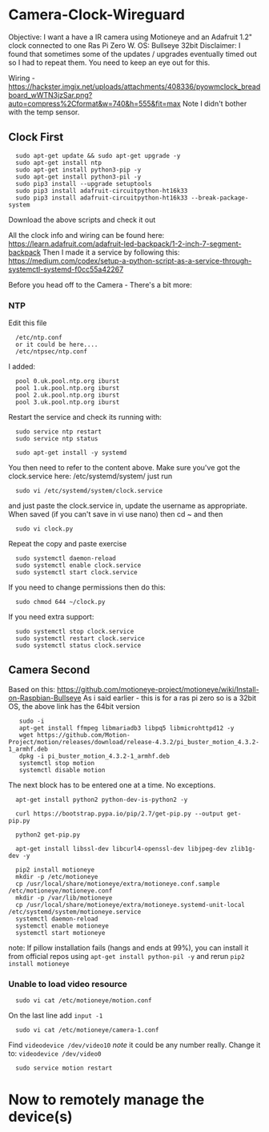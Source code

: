 # Camera-Clock-Wireguard

Objective: I want a have a IR camera using Motioneye and an Adafruit 1.2" clock connected to one Ras Pi Zero W.
OS: Bullseye 32bit
Disclaimer: I found that sometimes some of the updates / upgrades eventually timed out so I had to repeat them.  You need to keep an eye out for this.

Wiring - https://hackster.imgix.net/uploads/attachments/408336/pyowmclock_breadboard_wWTN3jzSar.png?auto=compress%2Cformat&w=740&h=555&fit=max Note I didn't bother with the temp sensor.

## Clock First
```
  sudo apt-get update && sudo apt-get upgrade -y
  sudo apt-get install ntp
  sudo apt-get install python3-pip -y
  sudo apt-get install python3-pil -y
  sudo pip3 install --upgrade setuptools
  sudo pip3 install adafruit-circuitpython-ht16k33
  sudo pip3 install adafruit-circuitpython-ht16k33 --break-package-system
```
Download the above scripts and check it out

All the clock info and wiring can be found here: https://learn.adafruit.com/adafruit-led-backpack/1-2-inch-7-segment-backpack 
Then I made it a service by following this: https://medium.com/codex/setup-a-python-script-as-a-service-through-systemctl-systemd-f0cc55a42267

Before you head off to the Camera - There's a bit more:

### NTP

Edit this file
```
  /etc/ntp.conf
  or it could be here....
  /etc/ntpsec/ntp.conf
```
I added:
```
  pool 0.uk.pool.ntp.org iburst
  pool 1.uk.pool.ntp.org iburst
  pool 2.uk.pool.ntp.org iburst
  pool 3.uk.pool.ntp.org iburst
```

Restart the service and check its running with:
```
  sudo service ntp restart
  sudo service ntp status
```



```
  sudo apt-get install -y systemd
```

You then need to refer to the content above.  Make sure you've got the clock.service here: /etc/systemd/system/ just run
```
  sudo vi /etc/systemd/system/clock.service
```
and just paste the clock.service in, update the username as appropriate.  When saved (if you can't save in vi use nano) then cd ~ and then 
```
  sudo vi clock.py
```
Repeat the copy and paste exercise

```
  sudo systemctl daemon-reload
  sudo systemctl enable clock.service
  sudo systemctl start clock.service
```

If you need to change permissions then do this:
```
  sudo chmod 644 ~/clock.py
```

If you need extra support:
```
  sudo systemctl stop clock.service
  sudo systemctl restart clock.service
  sudo systemctl status clock.service
```


## Camera Second

Based on this: https://github.com/motioneye-project/motioneye/wiki/Install-on-Raspbian-Bullseye
As i said earlier - this is for a ras pi zero so is a 32bit OS, the above link has the 64bit version

```
   sudo -i
   apt-get install ffmpeg libmariadb3 libpq5 libmicrohttpd12 -y
   wget https://github.com/Motion-Project/motion/releases/download/release-4.3.2/pi_buster_motion_4.3.2-1_armhf.deb 
   dpkg -i pi_buster_motion_4.3.2-1_armhf.deb 
   systemctl stop motion
   systemctl disable motion 
```
The next block has to be entered one at a time.  No exceptions.
```
  apt-get install python2 python-dev-is-python2 -y

  curl https://bootstrap.pypa.io/pip/2.7/get-pip.py --output get-pip.py

  python2 get-pip.py

  apt-get install libssl-dev libcurl4-openssl-dev libjpeg-dev zlib1g-dev -y
```

```
  pip2 install motioneye
  mkdir -p /etc/motioneye
  cp /usr/local/share/motioneye/extra/motioneye.conf.sample /etc/motioneye/motioneye.conf
  mkdir -p /var/lib/motioneye
  cp /usr/local/share/motioneye/extra/motioneye.systemd-unit-local /etc/systemd/system/motioneye.service
  systemctl daemon-reload
  systemctl enable motioneye
  systemctl start motioneye
```
note: If pillow installation fails (hangs and ends at 99%),
you can install it from official repos using
`apt-get install python-pil -y`
and rerun
`pip2 install motioneye`

### Unable to load video resource
```
  sudo vi cat /etc/motioneye/motion.conf
```
On the last line add `input -1`
```
  sudo vi cat /etc/motioneye/camera-1.conf
```
Find `videodevice /dev/video10` *note* it could be any number really.  Change it to: `videodevice /dev/video0`
```
  sudo service motion restart
```
# Now to remotely manage the device(s)
